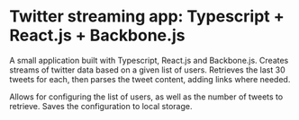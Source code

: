 # Twitter streaming app: Typescript + React.js + Backbone.js

A small application built with Typescript, React.js and Backbone.js. Creates streams of twitter data based on a given list of users. Retrieves the last 30 tweets for each, then parses the tweet content, adding links where needed.

Allows for configuring the list of users, as well as the number of tweets to retrieve. Saves the configuration to local storage.
